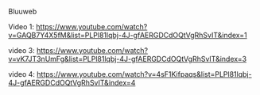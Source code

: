 Bluuweb

Video 1: https://www.youtube.com/watch?v=GAQB7Y4X5fM&list=PLPl81lqbj-4J-gfAERGDCdOQtVgRhSvIT&index=1

video 3: https://www.youtube.com/watch?v=vK7JT3nUmFg&list=PLPl81lqbj-4J-gfAERGDCdOQtVgRhSvIT&index=3

video 4: https://www.youtube.com/watch?v=4sF1Kifpaqs&list=PLPl81lqbj-4J-gfAERGDCdOQtVgRhSvIT&index=4